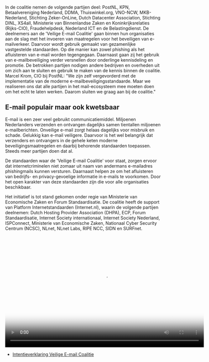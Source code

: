 In de coalitie nemen de volgende partijen deel: PostNL, KPN, Betaalvereniging
Nederland, DDMA, Thuiswinkel.org, VNO-NCW, MKB-Nederland, Stichting
Zeker-OnLine, Dutch Datacenter Association, Stichting DINL, XS4all,
Ministerie van Binnenlandse Zaken en Koninkrijksrelaties (Rijks-CIO),
Fraudehelpdesk, Nederland ICT en de Belastingdienst.  De deelnemers aan de
'Veilige E-mail Coalitie' gaan binnen hun organisaties aan de slag met het
invoeren van maatregelen voor het beveiligen van e-mailverkeer.  Daarvoor
wordt gebruik gemaakt van gezamenlijke vastgestelde standaarden.  Op die
manier kan zowel phishing als het afluisteren van e-mail worden tegengegaan.
Daarnaast gaan zij het gebruik van e-mailbeveiliging verder versnellen door
onderlinge kennisdeling en promotie.  De betrokken partijen nodigen andere
bedrijven en overheden uit om zich aan te sluiten en gebruik te maken van de
kennis binnen de coalitie.  Marcel Krom, CIO bij PostNL: "We zijn zelf
vergevorderd met de implementatie van de moderne e-mailbeveiligingsstandaarde.
Maar we realiseren ons dat alle partijen in het mail-ecosysteem mee moeten
doen om het echt te laten werken.  Daarom sluiten we graag aan bij de
coalitie."

## E-mail populair maar ook kwetsbaar

E-mail is een zeer veel gebruikt communicatiemiddel.  Miljoenen Nederlanders
verzenden en ontvangen dagelijks samen tientallen miljoenen e-mailberichten.
Onveilige e-mail zorgt helaas dagelijks voor misbruik en schade.  Gelukkig kan
e-mail veiligere.  Daarvoor is het wel belangrijk dat verzenders en ontvangers
in de gehele keten moderne beveiligingsmaatregelen en daarbij behorende
standaarden toepassen.  Steeds meer partijen doen dat al.

De standaarden waar de 'Veilige E-mail Coalitie' voor staat, zorgen ervoor dat
internetcriminelen niet zomaar uit naam van andermans e-mailadres
phishingmails kunnen versturen.  Daarnaast helpen ze om het afluisteren van
bedrijfs- en privacy-gevoelige informatie in e-mails te voorkomen.  Door het
open karakter van deze standaarden zijn die voor alle organisaties
beschikbaar.

Het initiatief is tot stand gekomen onder regie van Ministerie van Economische
Zaken en Forum Standaardisatie.
De coalitie heeft de support van Platform Internetstandaarden (Internet.nl),
waarin de volgende partijen deelnemen: Dutch Hosting Provider Association
(DHPA), ECP, Forum Standaardisatie, Internet Society internationaal, Internet
Society Nederland, ISPConnect, Ministerie van Economische Zaken, Nationaal
Cyber Security Centrum (NCSC), NLnet, NLnet Labs, RIPE NCC, SIDN en
SURFnet.

<video controls width="640" height="360" poster="/static/news/nederland-voor-veilig-emailverkeer/20170202_ondertekening_veilige_email_coalitie_PNG_1280x720.png">
<source src="/static/news/nederland-voor-veilig-emailverkeer/20170202_ondertekening_veilige_email_coalitie_WEBM_1280x720.webm" type="video/webm">
<source src="/static/news/nederland-voor-veilig-emailverkeer/20170202_ondertekening_veilige_email_coalitie_MP4_1280x720.mp4" type="video/mp4">
I'm sorry; your browser doesn't support this video.
</video>

* [Intentieverklaring Veilige E-mail Coalitie](20170201a_Intentieverklaring_Veilige_E-mail_Coalitie.pdf)
